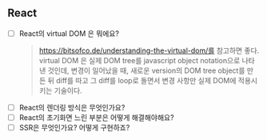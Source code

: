 ## React

-   [ ] React의 virtual DOM 은 뭐에요?
    > https://bitsofco.de/understanding-the-virtual-dom/를 참고하면 좋다. virtual DOM 은 실제 DOM tree를 javascript object notation으로 나타낸 것인데, 변경이 일어났을 때, 새로운 version의 DOM tree object를 만든 뒤 diff를 따고 그 diff를 loop로 돌면서 변경 사항만 실제 DOM에 적용시키는 기술이다.
-   [ ] React의 렌더링 방식은 무엇인가요?
-   [ ] React의 초기화면 느린 부분은 어떻게 해결해야해요?
-   [ ] SSR은 무엇인가요? 어떻게 구현하죠?
